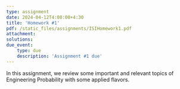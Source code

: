 ```yaml
---
type: assignment
date: 2024-04-12T4:00:00+4:30
title: 'Homework #1'
pdf: /static_files/assignments/ISIHomework1.pdf
attachment: 
solutions: 
due_event: 
    type: due
    description: 'Assignment #1 due'
---
```

In this assignment, we review some important and relevant topics of Engineering Probability with some applied flavors.  
